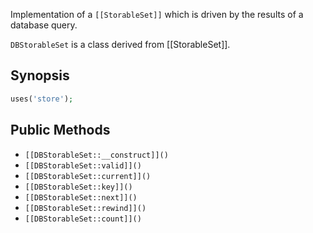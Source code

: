 Implementation of a `[[StorableSet]]` which is driven by the results of a
database query.

`DBStorableSet` is a class derived from [[StorableSet]].

## Synopsis

```php
uses('store');
```

## Public Methods

* `[[DBStorableSet::__construct]]()`
* `[[DBStorableSet::valid]]()`
* `[[DBStorableSet::current]]()`
* `[[DBStorableSet::key]]()`
* `[[DBStorableSet::next]]()`
* `[[DBStorableSet::rewind]]()`
* `[[DBStorableSet::count]]()`

